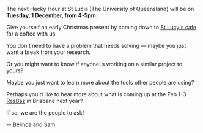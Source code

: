 <!--
.. title: December UQ Hacky Hour
.. slug: dec1
.. date: 2015-11-19
.. tags: research help
.. category:
.. link:
.. description:
.. type: text
-->

The next Hacky Hour at St Lucia (The University of Queensland) will be on **Tuesday, 1 December, from 4-5pm**.

Give yourself an early Christmas present by coming down to [St Lucy's cafe](http://www.saintlucy.com.au/) for a coffee with us.

You don't need to have a problem that needs solving &mdash; maybe you just want a break from your research.

Or you might want to know if anyone is working on a similar project to yours?

Maybe you just want to learn more about the tools other people are using?

Perhaps you'd like to hear more about what is coming up at the Feb 1-3 [ResBaz](https://feb2016.resbaz.com/) in Brisbane next year?

If so, we are the people to ask!

-- Belinda and Sam
